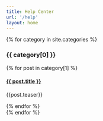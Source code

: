 ```yaml
---
title: Help Center
url: '/help'
layout: home
---
```


{% for category in site.categories %}
  <div class="category-container">
    <h3>{{ category[0] }}</h3>
    <div class="posts-container">
      {% for post in category[1] %}
        <div class="single-post">
          <h4><a class="help-center-link" href="{{ post.url }}">{{ post.title }}</a></h4>
          <p class="teaser">{{post.teaser}}</p>
        </div>
      {% endfor %}
    </div>
  </div>
{% endfor %}
